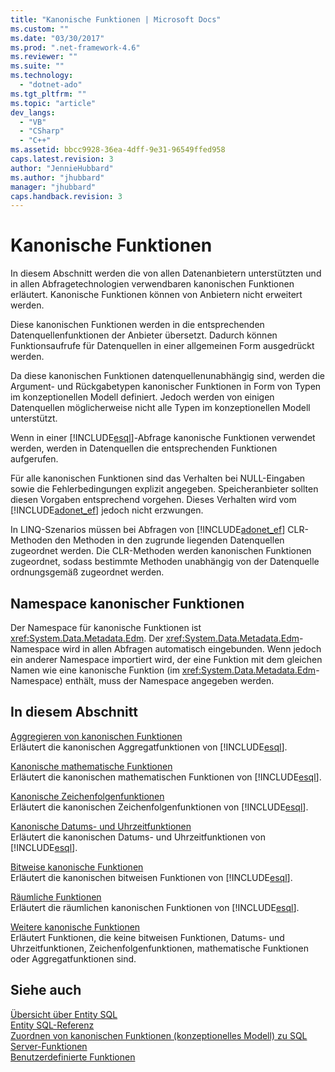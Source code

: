 ```yaml
---
title: "Kanonische Funktionen | Microsoft Docs"
ms.custom: ""
ms.date: "03/30/2017"
ms.prod: ".net-framework-4.6"
ms.reviewer: ""
ms.suite: ""
ms.technology: 
  - "dotnet-ado"
ms.tgt_pltfrm: ""
ms.topic: "article"
dev_langs: 
  - "VB"
  - "CSharp"
  - "C++"
ms.assetid: bbcc9928-36ea-4dff-9e31-96549ffed958
caps.latest.revision: 3
author: "JennieHubbard"
ms.author: "jhubbard"
manager: "jhubbard"
caps.handback.revision: 3
---
```

# Kanonische Funktionen
In diesem Abschnitt werden die von allen Datenanbietern unterstützten und in allen Abfragetechnologien verwendbaren kanonischen Funktionen erläutert.  Kanonische Funktionen können von Anbietern nicht erweitert werden.  
  
 Diese kanonischen Funktionen werden in die entsprechenden Datenquellenfunktionen der Anbieter übersetzt.  Dadurch können Funktionsaufrufe für Datenquellen in einer allgemeinen Form ausgedrückt werden.  
  
 Da diese kanonischen Funktionen datenquellenunabhängig sind, werden die Argument\- und Rückgabetypen kanonischer Funktionen in Form von Typen im konzeptionellen Modell definiert.  Jedoch werden von einigen Datenquellen möglicherweise nicht alle Typen im konzeptionellen Modell unterstützt.  
  
 Wenn in einer [!INCLUDE[esql](../../../../../../includes/esql-md.md)]\-Abfrage kanonische Funktionen verwendet werden, werden in Datenquellen die entsprechenden Funktionen aufgerufen.  
  
 Für alle kanonischen Funktionen sind das Verhalten bei NULL\-Eingaben sowie die Fehlerbedingungen explizit angegeben.  Speicheranbieter sollten diesen Vorgaben entsprechend vorgehen. Dieses Verhalten wird vom [!INCLUDE[adonet_ef](../../../../../../includes/adonet-ef-md.md)] jedoch nicht erzwungen.  
  
 In LINQ\-Szenarios müssen bei Abfragen von [!INCLUDE[adonet_ef](../../../../../../includes/adonet-ef-md.md)] CLR\-Methoden den Methoden in den zugrunde liegenden Datenquellen zugeordnet werden.  Die CLR\-Methoden werden kanonischen Funktionen zugeordnet, sodass bestimmte Methoden unabhängig von der Datenquelle ordnungsgemäß zugeordnet werden.  
  
## Namespace kanonischer Funktionen  
 Der Namespace für kanonische Funktionen ist <xref:System.Data.Metadata.Edm>.  Der <xref:System.Data.Metadata.Edm>\-Namespace wird in allen Abfragen automatisch eingebunden.  Wenn jedoch ein anderer Namespace importiert wird, der eine Funktion mit dem gleichen Namen wie eine kanonische Funktion \(im <xref:System.Data.Metadata.Edm>\-Namespace\) enthält, muss der Namespace angegeben werden.  
  
## In diesem Abschnitt  
 [Aggregieren von kanonischen Funktionen](../../../../../../docs/framework/data/adonet/ef/language-reference/aggregate-canonical-functions.md)  
 Erläutert die kanonischen Aggregatfunktionen von [!INCLUDE[esql](../../../../../../includes/esql-md.md)].  
  
 [Kanonische mathematische Funktionen](../../../../../../docs/framework/data/adonet/ef/language-reference/math-canonical-functions.md)  
 Erläutert die kanonischen mathematischen Funktionen von [!INCLUDE[esql](../../../../../../includes/esql-md.md)].  
  
 [Kanonische Zeichenfolgenfunktionen](../../../../../../docs/framework/data/adonet/ef/language-reference/string-canonical-functions.md)  
 Erläutert die kanonischen Zeichenfolgenfunktionen von [!INCLUDE[esql](../../../../../../includes/esql-md.md)].  
  
 [Kanonische Datums\- und Uhrzeitfunktionen](../../../../../../docs/framework/data/adonet/ef/language-reference/date-and-time-canonical-functions.md)  
 Erläutert die kanonischen Datums\- und Uhrzeitfunktionen von [!INCLUDE[esql](../../../../../../includes/esql-md.md)].  
  
 [Bitweise kanonische Funktionen](../../../../../../docs/framework/data/adonet/ef/language-reference/bitwise-canonical-functions.md)  
 Erläutert die kanonischen bitweisen Funktionen von [!INCLUDE[esql](../../../../../../includes/esql-md.md)].  
  
 [Räumliche Funktionen](../../../../../../docs/framework/data/adonet/ef/language-reference/spatial-functions.md)  
 Erläutert die räumlichen kanonischen Funktionen von [!INCLUDE[esql](../../../../../../includes/esql-md.md)].  
  
 [Weitere kanonische Funktionen](../../../../../../docs/framework/data/adonet/ef/language-reference/other-canonical-functions.md)  
 Erläutert Funktionen, die keine bitweisen Funktionen, Datums\- und Uhrzeitfunktionen, Zeichenfolgenfunktionen, mathematische Funktionen oder Aggregatfunktionen sind.  
  
## Siehe auch  
 [Übersicht über Entity SQL](../../../../../../docs/framework/data/adonet/ef/language-reference/entity-sql-overview.md)   
 [Entity SQL\-Referenz](../../../../../../docs/framework/data/adonet/ef/language-reference/entity-sql-reference.md)   
 [Zuordnen von kanonischen Funktionen \(konzeptionelles Modell\) zu SQL Server\-Funktionen](../../../../../../docs/framework/data/adonet/ef/conceptual-model-canonical-to-sql-server-functions-mapping.md)   
 [Benutzerdefinierte Funktionen](../../../../../../docs/framework/data/adonet/ef/language-reference/user-defined-functions-entity-sql.md)